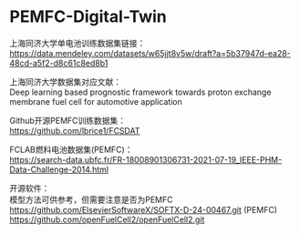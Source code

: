 # PEMFC-Digital-Twin

上海同济大学单电池训练数据集链接：  
https://data.mendeley.com/datasets/w65jjt8v5w/draft?a=5b37947d-ea28-48cd-a5f2-d8c61c8ed8b1

上海同济大学数据集对应文献：  
Deep learning based prognostic framework towards proton exchange membrane fuel cell for automotive application

Github开源PEMFC训练数据集：  
https://github.com/lbrice1/FCSDAT

FCLAB燃料电池数据集(PEMFC)：  
https://search-data.ubfc.fr/FR-18008901306731-2021-07-19_IEEE-PHM-Data-Challenge-2014.html

开源软件：  
模型方法可供参考，但需要注意是否为PEMFC  
https://github.com/ElsevierSoftwareX/SOFTX-D-24-00467.git  (PEMFC)  
https://github.com/openFuelCell2/openFuelCell2.git  






